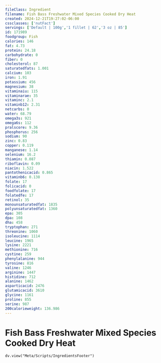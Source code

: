 ```yaml
---
fileClass: Ingredient
filename: Fish Bass Freshwater Mixed Species Cooked Dry Heat
created: 2024-12-21T19:27:02-06:00
cssclasses: ['nutFact']
servings: ['Default | 100g','1 fillet | 62','3 oz | 85']
id: 171989
foodgroup: Fish
calories: 146
fat: 4.73
protein: 24.18
carbohydrate: 0
fiber: 0
cholesterol: 87
saturatedfats: 1.001
calcium: 103
iron: 1.91
potassium: 456
magnesium: 38
vitaminaiu: 115
vitaminarae: 35
vitaminc: 2.1
vitaminb12: 2.31
netcarbs: 0
water: 68.79
omega3s: 921
omega6s: 112
pralscore: 9.36
phosphorus: 256
sodium: 90
zinc: 0.83
copper: 0.119
manganese: 1.14
selenium: 16.2
thiamin: 0.087
riboflavin: 0.09
niacin: 1.522
pantothenicacid: 0.865
vitaminb6: 0.138
folate: 17
folicacid: 0
foodfolate: 17
folatedfe: 17
retinol: 35
monounsaturatedfat: 1835
polyunsaturatedfat: 1360
epa: 305
dpa: 108
dha: 458
tryptophan: 271
threonine: 1060
isoleucine: 1114
leucine: 1965
lysine: 2221
methionine: 716
cystine: 259
phenylalanine: 944
tyrosine: 816
valine: 1246
arginine: 1447
histidine: 712
alanine: 1462
asparticacid: 2476
glutamicacid: 3610
glycine: 1161
proline: 855
serine: 987
200calorieweight: 136.986
---
```


# Fish Bass Freshwater Mixed Species Cooked Dry Heat

```dataviewjs
dv.view("Meta/Scripts/IngredientsFooter")
```